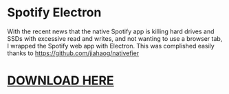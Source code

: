 Spotify Electron
===================

With the recent news that the native Spotify app is killing hard drives and SSDs with excessive read and writes, and not wanting to use a browser tab, I wrapped the Spotify web app with Electron. 
This was complished easily thanks to https://github.com/jiahaog/nativefier



[DOWNLOAD HERE](https://github.com/mknapper1/Spotify-Electron/raw/master/Spotify.zip)
===================
